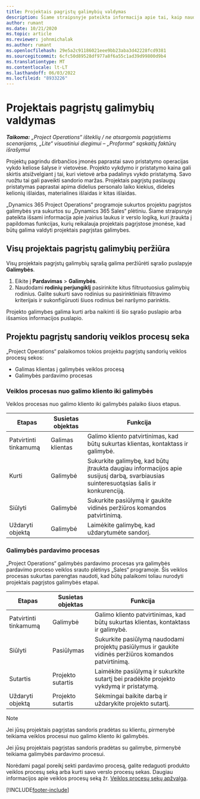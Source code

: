 ```yaml
---
title: Projektais pagrįstų galimybių valdymas
description: Šiame straipsnyje pateikta informacija apie tai, kaip naudoti su projektais susijusias galimybes.
author: rumant
ms.date: 10/21/2020
ms.topic: article
ms.reviewer: johnmichalak
ms.author: rumant
ms.openlocfilehash: 29e5a2c91186021eee9bb23aba3d42228fcd9381
ms.sourcegitcommit: 6cfc50d89528df977a8f6a55c1ad39d99800d9b4
ms.translationtype: MT
ms.contentlocale: lt-LT
ms.lasthandoff: 06/03/2022
ms.locfileid: "8933226"
---
```

# <a name="manage-project-based-opportunities"></a>Projektais pagrįstų galimybių valdymas

_**Taikoma:** „Project Operations“ išteklių / ne atsargomis pagrįstiems scenarijams, „Lite“ visuotiniui diegimui – „Proforma“ sąskaitų faktūrų išrašymui_

Projektų pagrindu dirbančios įmonės paprastai savo pristatymo operacijas vykdo keliose šalyse ir vietovėse. Projekto vykdymo ir pristatymo kaina gali skirtis atsižvelgiant į tai, kuri vietovė arba padalinys vykdo pristatymą. Savo ruožtu tai gali paveikti sandorio maržas. Projektais pagrįstų paslaugų pristatymas paprastai apima didelius personalo laiko kiekius, dideles kelionių išlaidas, materialines išlaidas ir kitas išlaidas.

„Dynamics 365 Project Operations“ programoje sukurtos projektu pagrįstos galimybės yra sukurtos su „Dynamics 365 Sales“ plėtiniu. Šiame straipsnyje pateikta išsami informacija apie įvairius laukus ir verslo logiką, kuri įtraukta į papildomas funkcijas, kurių reikalauja projektais pagrįstose įmonėse, kad būtų galima valdyti projektais pagrįstas galimybes.

## <a name="view-all-project-based-opportunities"></a>Visų projektais pagrįstų galimybių peržiūra

Visų projektais pagrįstų galimybių sąrašą galima peržiūrėti sąrašo puslapyje **Galimybės**. 

1. Eikite į **Pardavimas** > **Galimybės**.
2. Naudodami **rodinių perjungiklį** pasirinkite kitus filtruotuosius galimybių rodinius. Galite sukurti savo rodinius su pasirinktiniais filtravimo kriterijais ir sukonfigūruoti šiuos rodinius bei naršymo parinktis.

Projekto galimybes galima kurti arba naikinti iš šio sąrašo puslapio arba išsamios informacijos puslapio.

## <a name="business-process-flow-for-project-based-deals"></a>Projektu pagrįstų sandorių veiklos procesų seka

„Project Operations“ palaikomos tokios projektu pagrįstų sandorių veiklos procesų sekos:

- Galimas klientas į galimybės veiklos procesą
- Galimybės pardavimo procesas

### <a name="lead-to-opportunity-business-process"></a>Veiklos procesas nuo galimo kliento iki galimybės 
Veiklos procesas nuo galimo kliento iki galimybės palaiko šiuos etapus.

| Etapas | Susietas objektas | Funkcija |
| --- | --- | --- |
| Patvirtinti tinkamumą | Galimas klientas | Galimo kliento patvirtinimas, kad būtų sukurtas klientas, kontaktass ir galimybė. |
| Kurti | Galimybė | Sukurkite galimybę, kad būtų įtraukta daugiau informacijos apie susijusį darbą, svarbiausias suinteresuotąsias šalis ir konkurenciją. |
| Siūlyti | Galimybė | Sukurkite pasiūlymą ir gaukite vidinės peržiūros komandos patvirtinimą. |
| Uždaryti objektą  | Galimybė | Laimėkite galimybę, kad uždarytumėte sandorį. |

### <a name="opportunity-sales-process"></a>Galimybės pardavimo procesas
„Project Operations“ galimybės pardavimo procesas yra galimybės pardavimo proceso veiklos srauto plėtinys „Sales“ programoje. Šis veiklos procesas sukurtas parengtas naudoti, kad būtų palaikomi toliau nurodyti projektais pagrįstos galimybės etapai.

| Etapas | Susietas objektas | Funkcija |
| --- | --- | --- |
| Patvirtinti tinkamumą | Galimybė | Galimo kliento patvirtinimas, kad būtų sukurtas klientas, kontaktass ir galimybė. |
| Siūlyti | Pasiūlymas | Sukurkite pasiūlymą naudodami projektų pasiūlymus ir gaukite vidinės peržiūros komandos patvirtinimą. |
| Sutartis | Projekto sutartis | Laimėkite pasiūlymą ir sukurkite sutartį bei pradėkite projekto vykdymą ir pristatymą. |
| Uždaryti objektą  | Projekto sutartis | Sėkmingai baikite darbą ir uždarykite projekto sutartį. |

> [!NOTE]
> Jei jūsų projektais pagrįstas sandoris pradėtas su klientu, pirmenybė teikiama veiklos procesui nuo galimo kliento iki galimybės.
>
> Jei jūsų projektais pagrįstas sandoris pradėtas su galimybe, pirmenybė teikiama galimybės pardavimo procesui.

Norėdami pagal poreikį sekti pardavimo procesą, galite redaguoti produkto veiklos procesų seką arba kurti savo verslo procesų sekas. Daugiau informacijos apie veiklos procesų seką žr. [Veiklos procesų sekų apžvalga](/dynamics365/customerengagement/on-premises/customize/business-process-flows-overview).


[!INCLUDE[footer-include](../includes/footer-banner.md)]